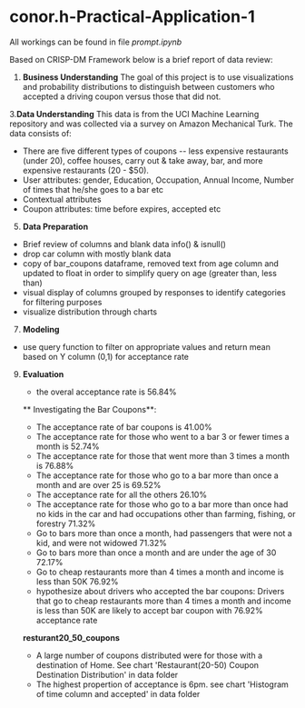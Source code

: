 # conor.h-Practical-Application-1

All workings can be found in file _prompt.ipynb_

Based on CRISP-DM Framework below is a brief report of data review:

1. **Business Understanding**
   The goal of this project is to use visualizations and probability distributions to distinguish between customers who accepted a driving coupon versus those that did not.
   
3.**Data Understanding**
  This data is from the UCI Machine Learning repository and was collected via a survey on Amazon Mechanical Turk. The data consists of:
  - There are five different types of coupons -- less expensive restaurants (under 20), coffee houses, carry out & take away, bar, and more expensive restaurants (20 - $50).
  - User attributes: gender, Education, Occupation, Annual Income, Number of times that he/she goes to a bar etc
  - Contextual attributes
  - Coupon attributes: time before expires, accepted etc

5. **Data Preparation**
  - Brief review of columns and blank data info() & isnull()
  - drop car column with mostly blank data
  - copy of bar_coupons dataframe, removed text from age column and updated to float in order to simplify query on age (greater than, less than)
  - visual display of columns grouped by responses to identify categories for filtering purposes
  - visualize distribution through charts
    
7. **Modeling**
  - use query function to filter on appropriate values and return mean based on Y column (0,1) for acceptance rate

   
9. **Evaluation**
   - the overal acceptance rate is 56.84%
  
   ** Investigating the Bar Coupons**:
   - The acceptance rate of bar coupons is 41.00%
   - The acceptance rate for those who went to a bar 3 or fewer times a month is 52.74%
   - The acceptance rate for those that went more than 3 times a month is 76.88%
   - The acceptance rate for those who go to a bar more than once a month and are over 25 is 69.52%
   - The acceptance rate for all the others 26.10%
   - The acceptance rate for those who go to a bar more than once had no kids in the car and had occupations other than farming, fishing, or forestry 71.32%
   - Go to bars more than once a month, had passengers that were not a kid, and were not widowed 71.32%
   - Go to bars more than once a month and are under the age of 30 72.17%
   - Go to cheap restaurants more than 4 times a month and income is less than 50K 76.92%
   - hypothesize about drivers who accepted the bar coupons: Drivers that go to cheap restaurants more than 4 times a month and income is less than 50K are likely to accept bar coupon with 76.92% acceptance rate
  
    **resturant20_50_coupons**
   - A large number of coupons distributed were for those with a destination of Home. See chart 'Restaurant(20-50) Coupon Destination Distribution' in data folder
   - The highest propertion of acceptance is 6pm. see chart 'Histogram of time column and accepted' in data folder




